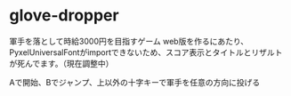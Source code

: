 # glove-dropper
軍手を落として時給3000円を目指すゲーム
web版を作るにあたり、PyxelUniversalFontがimportできないため、スコア表示とタイトルとリザルトが死んでます。（現在調整中）

Aで開始、Bでジャンプ、上以外の十字キーで軍手を任意の方向に投げる
